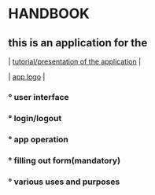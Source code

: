 # HANDBOOK
## this is an application for the 

| [tutorial/presentation of the application](https://github.com/galessandroni/Automezzi/blob/main/doc/handbook/tutorial%20of%20the%20application.md#tutorial7
) |

| [app logo](https://github.com/galessandroni/Automezzi/blob/main/doc/handbook/app%20logo.md) |
### ° user interface 
### ° login/logout 
### ° app operation 
### ° filling out form(mandatory)
### ° various uses and purposes 
